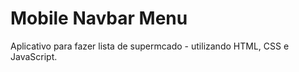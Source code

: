 # Mobile Navbar Menu

Aplicativo para fazer lista de supermcado - utilizando HTML, CSS e JavaScript.
